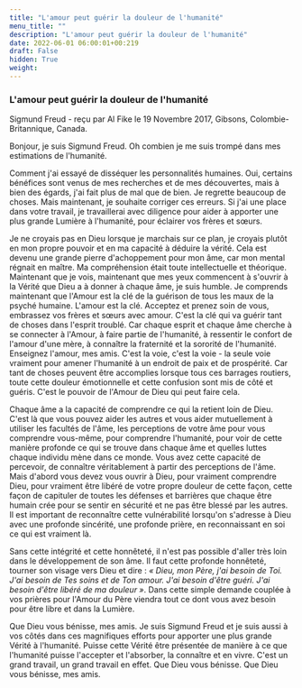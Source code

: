 ```yaml
---
title: "L'amour peut guérir la douleur de l'humanité"
menu_title: ""
description: "L'amour peut guérir la douleur de l'humanité"
date: 2022-06-01 06:00:01+00:219
draft: False
hidden: True
weight:
---
```

### L'amour peut guérir la douleur de l'humanité

Sigmund Freud - reçu par Al Fike le 19 Novembre 2017, Gibsons, Colombie-Britannique, Canada.

Bonjour, je suis Sigmund Freud. Oh combien je me suis trompé dans mes estimations de l'humanité. 

Comment j'ai essayé de disséquer les personnalités humaines. Oui, certains bénéfices sont venus de mes recherches et de mes découvertes, mais à bien des égards, j'ai fait plus de mal que de bien. Je regrette beaucoup de choses. Mais maintenant, je souhaite corriger ces erreurs. Si j'ai une place dans votre travail, je travaillerai avec diligence pour aider à apporter une plus grande Lumière à l'humanité, pour éclairer vos frères et sœurs.

Je ne croyais pas en Dieu lorsque je marchais sur ce plan, je croyais plutôt en mon propre pouvoir et en ma capacité à déduire la vérité. Cela est devenu une grande pierre d'achoppement pour mon âme, car mon mental régnait en maître. Ma compréhension était toute intellectuelle et théorique. Maintenant que je vois, maintenant que mes yeux commencent à s'ouvrir à la Vérité que Dieu a à donner à chaque âme, je suis humble. Je comprends maintenant que l'Amour est la clé de la guérison de tous les maux de la psyché humaine. L'amour est la clé. Acceptez et prenez soin de vous, embrassez vos frères et sœurs avec amour. C'est la clé qui va guérir tant de choses dans l'esprit troublé. Car chaque esprit et chaque âme cherche à se connecter à l'Amour, à faire partie de l'humanité, à ressentir le confort de l'amour d'une mère, à connaître la fraternité et la sororité de l'humanité. Enseignez l'amour, mes amis. C'est la voie, c'est la voie - la seule voie vraiment pour amener l'humanité à un endroit de paix et de prospérité. Car tant de choses peuvent être accomplies lorsque tous ces barrages routiers, toute cette douleur émotionnelle et cette confusion sont mis de côté et guéris. C'est le pouvoir de l'Amour de Dieu qui peut faire cela.

Chaque âme a la capacité de comprendre ce qui la retient loin de Dieu. C'est là que vous pouvez aider les autres et vous aider mutuellement à utiliser les facultés de l'âme, les perceptions de votre âme pour vous comprendre vous-même, pour comprendre l'humanité, pour voir de cette manière profonde ce qui se trouve dans chaque âme et quelles luttes chaque individu mène dans ce monde. Vous avez cette capacité de percevoir, de connaître véritablement à partir des perceptions de l'âme. Mais d'abord vous devez vous ouvrir à Dieu, pour vraiment comprendre Dieu, pour vraiment être libéré de votre propre douleur de cette façon, cette façon de capituler de toutes les défenses et barrières que chaque être humain crée pour se sentir en sécurité et ne pas être blessé par les autres. Il est important de reconnaître cette vulnérabilité lorsqu'on s'adresse à Dieu avec une profonde sincérité, une profonde prière, en reconnaissant en soi ce qui est vraiment là.

Sans cette intégrité et cette honnêteté, il n'est pas possible d'aller très loin dans le développement de son âme. Il faut cette profonde honnêteté, tourner son visage vers Dieu et dire : *« Dieu, mon Père, j'ai besoin de Toi. J'ai besoin de Tes soins et de Ton amour. J'ai besoin d'être guéri. J'ai besoin d'être libéré de ma douleur »*. Dans cette simple demande couplée à vos prières pour l'Amour du Père viendra tout ce dont vous avez besoin pour être libre et dans la Lumière.

Que Dieu vous bénisse, mes amis. Je suis Sigmund Freud et je suis aussi à vos côtés dans ces magnifiques efforts pour apporter une plus grande Vérité à l'humanité. Puisse cette Vérité être présentée de manière à ce que l'humanité puisse l'accepter et l'absorber, la connaître et en vivre. C'est un grand travail, un grand travail en effet. Que Dieu vous bénisse. Que Dieu vous bénisse, mes amis.
